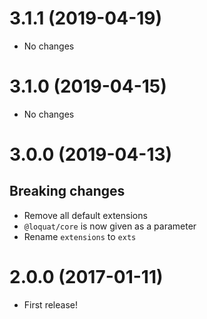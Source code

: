 # 3.1.1 (2019-04-19)
- No changes

# 3.1.0 (2019-04-15)
- No changes

# 3.0.0 (2019-04-13)
## Breaking changes
- Remove all default extensions
- `@loquat/core` is now given as a parameter
- Rename `extensions` to `exts`

# 2.0.0 (2017-01-11)
- First release!
